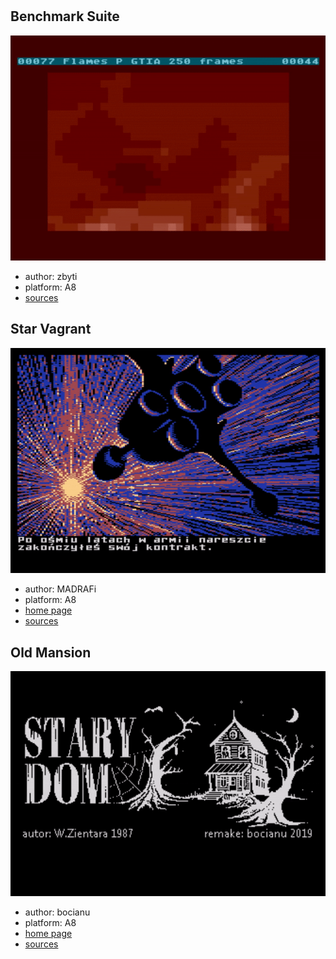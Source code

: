 #

## Benchmark Suite

![BenchmarkSuite](gfx/BenchmarkSuite.gif)

* author: zbyti
* platform: A8
* [sources](https://github.com/zbyti/a8-mad-pascal-bench-suite)

## Star Vagrant

![StarVagrant](gfx/StarVagrant.gif)

* author: MADRAFi
* platform: A8
* [home page](http://madsoft.us/)
* [sources](https://github.com/MADRAFi/StarVagrant)

## Old Mansion

![StaryDom](gfx/StaryDom.gif)

* author: bocianu
* platform: A8
* [home page](http://bocianu.atari.pl/blog/starydom)
* [sources](https://gitlab.com/bocianu/oldmansion)